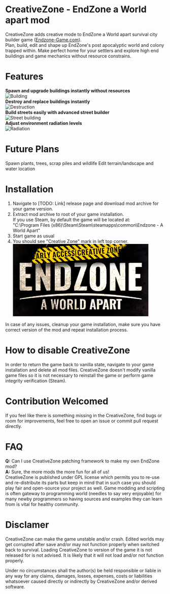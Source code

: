 # CreativeZone - EndZone a World apart mod
CreativeZone adds creative mode to EndZone a World apart survival city builder game ([Endzone-Game.com](https://endzone-game.com/)). <br/>
Plan, build, edit and shape up EndZone's post apocalyptic world and colony trapped within. Make perfect home for your settlers and explore high end buildings and game mechanics without resource constrains.

# Features
**Spawn and upgrade buildings instantly without resources**
<br/>![Building](Docs/Building.gif) <br/>
**Destroy and replace buildings instantly**
<br/>![Destruction](Docs/Destruction.gif) <br/>
**Build streets easily with advanced street builder**
<br/>![Street building](Docs/StreetBuilding.gif) <br/>
**Adjust environment radiation levels**
<br/>![Radiation](Docs/Radiation.gif) <br/>

# Future Plans
Spawn plants, trees, scrap piles and wildlife
Edit terrain/landscape and water location



# Installation
1) Navigate to [TODO: Link] release page and download mod archive for your game version.
2)  Extract mod archive to root of your game installation. <br/> If you use Steam, by default the game will be located at: <br/> "C:\Program Files (x86)\Steam\Steam\steamapps\common\Endzone - A World Apart\"
2) Start game as usual
3) You should see "Creative Zone" mark in left top corner.
<br/>![Main menu](Docs/MainMenu.png)

In case of any issues, cleanup your game installation, make sure you have correct version of the mod and repeat installation process.

# How to disable CreativeZone
In order to return the game back to vanilla state, navigate to your game installation and delete all mod files. CreativeZone doesn't modify vanilla game files so it is not necessary to reinstall the game or perform game integrity verification (Steam).

# Contribution Welcomed

If you feel like there is something missing in the CreativeZone, find bugs or room for improvements, feel free to open an issue or commit pull request directly.

# FAQ
**Q:** Can I use CreativeZone patching framework to make my own EndZone mod? <br/>
**A:** Sure, the more mods the more fun for all of us! <br/>  CreativeZone is published under GPL license which permits you to re-use and re-distribute its parts but keep in mind that in such case you should play fair and open-source your project as well. Game modding and scripting is often gateway to programming world (needles to say very enjoyable) for many newby programmers so having sources and examples they can learn from is vital for healthy community. 

# Disclamer
CreativeZone can make the game unstable and/or crash.
Edited worlds may get corrupted after save and/or may not function properly when switched back to survival.
Loading CreativeZone to version of the game it is not released for is not advised. It is likely that it will not load and/or not function properly.

Under no circumstances shall the author(s) be held responsible or liable in any way for any claims, damages, losses, expenses, costs or liabilities whatsoever caused directly or indirectly by CreativeZone and/or derived software.